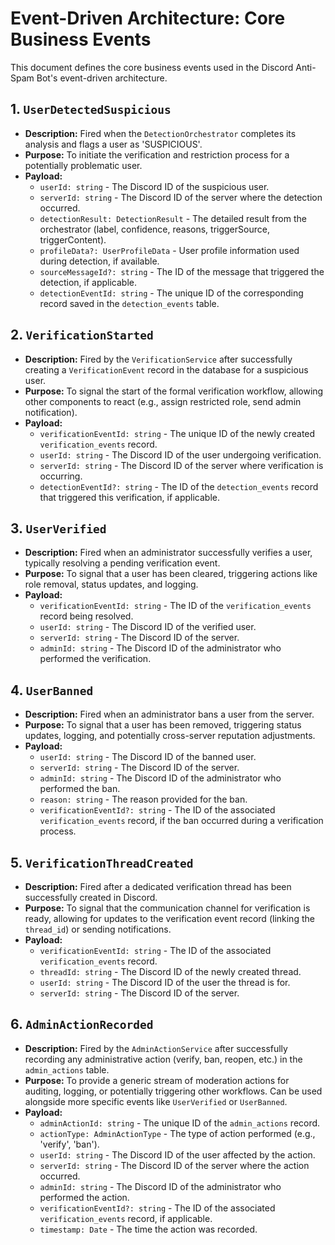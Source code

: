 # Event-Driven Architecture: Core Business Events

This document defines the core business events used in the Discord Anti-Spam Bot's event-driven architecture.

## 1. `UserDetectedSuspicious`

- **Description:** Fired when the `DetectionOrchestrator` completes its analysis and flags a user as 'SUSPICIOUS'.
- **Purpose:** To initiate the verification and restriction process for a potentially problematic user.
- **Payload:**
  - `userId: string` - The Discord ID of the suspicious user.
  - `serverId: string` - The Discord ID of the server where the detection occurred.
  - `detectionResult: DetectionResult` - The detailed result from the orchestrator (label, confidence, reasons, triggerSource, triggerContent).
  - `profileData?: UserProfileData` - User profile information used during detection, if available.
  - `sourceMessageId?: string` - The ID of the message that triggered the detection, if applicable.
  - `detectionEventId: string` - The unique ID of the corresponding record saved in the `detection_events` table.

## 2. `VerificationStarted`

- **Description:** Fired by the `VerificationService` after successfully creating a `VerificationEvent` record in the database for a suspicious user.
- **Purpose:** To signal the start of the formal verification workflow, allowing other components to react (e.g., assign restricted role, send admin notification).
- **Payload:**
  - `verificationEventId: string` - The unique ID of the newly created `verification_events` record.
  - `userId: string` - The Discord ID of the user undergoing verification.
  - `serverId: string` - The Discord ID of the server where verification is occurring.
  - `detectionEventId?: string` - The ID of the `detection_events` record that triggered this verification, if applicable.

## 3. `UserVerified`

- **Description:** Fired when an administrator successfully verifies a user, typically resolving a pending verification event.
- **Purpose:** To signal that a user has been cleared, triggering actions like role removal, status updates, and logging.
- **Payload:**
  - `verificationEventId: string` - The ID of the `verification_events` record being resolved.
  - `userId: string` - The Discord ID of the verified user.
  - `serverId: string` - The Discord ID of the server.
  - `adminId: string` - The Discord ID of the administrator who performed the verification.

## 4. `UserBanned`

- **Description:** Fired when an administrator bans a user from the server.
- **Purpose:** To signal that a user has been removed, triggering status updates, logging, and potentially cross-server reputation adjustments.
- **Payload:**
  - `userId: string` - The Discord ID of the banned user.
  - `serverId: string` - The Discord ID of the server.
  - `adminId: string` - The Discord ID of the administrator who performed the ban.
  - `reason: string` - The reason provided for the ban.
  - `verificationEventId?: string` - The ID of the associated `verification_events` record, if the ban occurred during a verification process.

## 5. `VerificationThreadCreated`

- **Description:** Fired after a dedicated verification thread has been successfully created in Discord.
- **Purpose:** To signal that the communication channel for verification is ready, allowing for updates to the verification event record (linking the `thread_id`) or sending notifications.
- **Payload:**
  - `verificationEventId: string` - The ID of the associated `verification_events` record.
  - `threadId: string` - The Discord ID of the newly created thread.
  - `userId: string` - The Discord ID of the user the thread is for.
  - `serverId: string` - The Discord ID of the server.

## 6. `AdminActionRecorded`

- **Description:** Fired by the `AdminActionService` after successfully recording any administrative action (verify, ban, reopen, etc.) in the `admin_actions` table.
- **Purpose:** To provide a generic stream of moderation actions for auditing, logging, or potentially triggering other workflows. Can be used alongside more specific events like `UserVerified` or `UserBanned`.
- **Payload:**
  - `adminActionId: string` - The unique ID of the `admin_actions` record.
  - `actionType: AdminActionType` - The type of action performed (e.g., 'verify', 'ban').
  - `userId: string` - The Discord ID of the user affected by the action.
  - `serverId: string` - The Discord ID of the server where the action occurred.
  - `adminId: string` - The Discord ID of the administrator who performed the action.
  - `verificationEventId?: string` - The ID of the associated `verification_events` record, if applicable.
  - `timestamp: Date` - The time the action was recorded.
